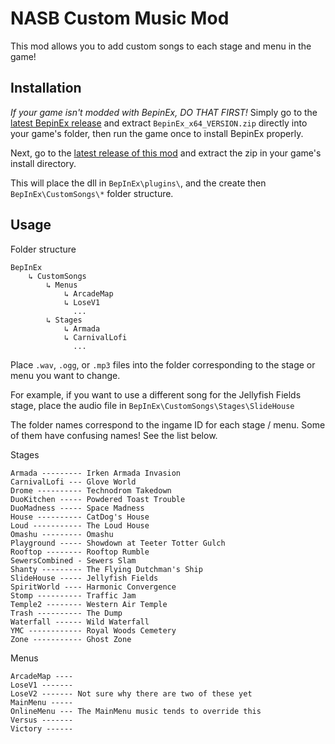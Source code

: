 # NASB Custom Music Mod

This mod allows you to add custom songs to each stage and menu in the game!

## Installation

*If your game isn't modded with BepinEx, DO THAT FIRST!*
Simply go to the [latest BepinEx release](https://github.com/BepInEx/BepInEx/releases) and extract `BepinEx_x64_VERSION.zip` directly into your game's folder, then run the game once to install BepinEx properly.

Next, go to the [latest release of this mod](https://github.com/megalon/NickCustomMusicMod/releases/latest) and extract the zip in your game's install directory.

This will place the dll in `BepInEx\plugins\`, and the create then `BepInEx\CustomSongs\*` folder structure.

## Usage

Folder structure
```
BepInEx
    ↳ CustomSongs
        ↳ Menus
            ↳ ArcadeMap
            ↳ LoseV1
              ...
        ↳ Stages
            ↳ Armada
            ↳ CarnivalLofi
              ...
```

Place `.wav`, `.ogg`, or `.mp3` files into the folder corresponding to the stage or menu you want to change.

For example, if you want to use a different song for the Jellyfish Fields stage, place the audio file in `BepInEx\CustomSongs\Stages\SlideHouse`

The folder names correspond to the ingame ID for each stage / menu. Some of them have confusing names! See the list below.

Stages
```
Armada --------- Irken Armada Invasion
CarnivalLofi --- Glove World
Drome ---------- Technodrom Takedown
DuoKitchen ----- Powdered Toast Trouble
DuoMadness ----- Space Madness
House ---------- CatDog's House
Loud ----------- The Loud House
Omashu --------- Omashu
Playground ----- Showdown at Teeter Totter Gulch
Rooftop -------- Rooftop Rumble
SewersCombined - Sewers Slam
Shanty --------- The Flying Dutchman's Ship
SlideHouse ----- Jellyfish Fields
SpiritWorld ---- Harmonic Convergence
Stomp ---------- Traffic Jam
Temple2 -------- Western Air Temple
Trash ---------- The Dump
Waterfall ------ Wild Waterfall
YMC ------------ Royal Woods Cemetery
Zone ----------- Ghost Zone
```

Menus
```
ArcadeMap ----
LoseV1 ------- 
LoseV2 ------- Not sure why there are two of these yet
MainMenu -----
OnlineMenu --- The MainMenu music tends to override this
Versus -------
Victory ------
```
